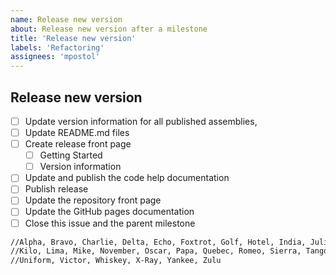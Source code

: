 ```yaml
---
name: Release new version
about: Release new version after a milestone
title: 'Release new version'
labels: 'Refactoring'
assignees: 'mpostol'
---
```


## Release new version

- [ ] Update version information for all published assemblies,
- [ ] Update README.md files
- [ ] Create release front page
  - [ ] Getting Started
  - [ ] Version information
- [ ] Update and publish the code help documentation
- [ ] Publish release
- [ ] Update the repository front page
- [ ] Update the GitHub pages documentation
- [ ] Close this issue and the parent milestone

``` txt
//Alpha, Bravo, Charlie, Delta, Echo, Foxtrot, Golf, Hotel, India, Juliet, 
//Kilo, Lima, Mike, November, Oscar, Papa, Quebec, Romeo, Sierra, Tango,
//Uniform, Victor, Whiskey, X-Ray, Yankee, Zulu 
```
